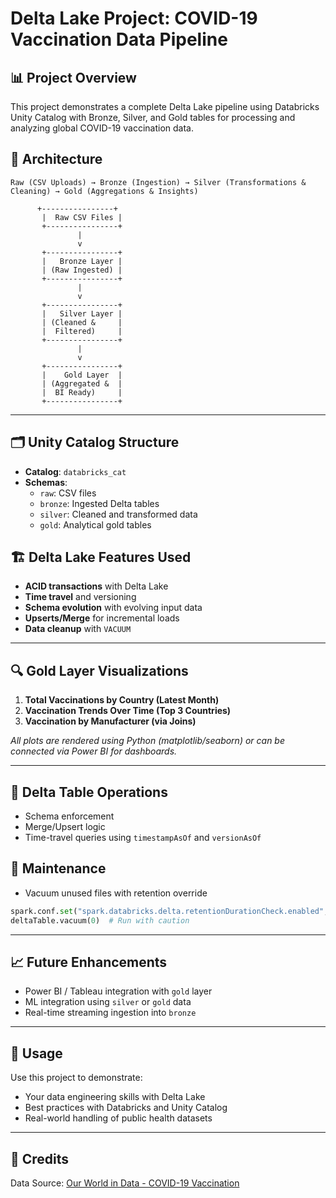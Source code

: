 
# Delta Lake Project: COVID-19 Vaccination Data Pipeline

## 📊 Project Overview
This project demonstrates a complete Delta Lake pipeline using Databricks Unity Catalog with Bronze, Silver, and Gold tables for processing and analyzing global COVID-19 vaccination data.

## 🧱 Architecture

```
Raw (CSV Uploads) → Bronze (Ingestion) → Silver (Transformations & Cleaning) → Gold (Aggregations & Insights)
```

          +----------------+
           |  Raw CSV Files |
           +----------------+
                   |
                   v
           +----------------+
           |   Bronze Layer |
           | (Raw Ingested) |
           +----------------+
                   |
                   v
           +----------------+
           |   Silver Layer |
           | (Cleaned &     |
           |  Filtered)     |
           +----------------+
                   |
                   v
           +----------------+
           |    Gold Layer  |
           | (Aggregated &  |
           |  BI Ready)     |
           +----------------+
---

## 🗂️ Unity Catalog Structure

- **Catalog**: `databricks_cat`
- **Schemas**:
  - `raw`: CSV files
  - `bronze`: Ingested Delta tables
  - `silver`: Cleaned and transformed data
  - `gold`: Analytical gold tables

## 🏗️ Delta Lake Features Used

- **ACID transactions** with Delta Lake
- **Time travel** and versioning
- **Schema evolution** with evolving input data
- **Upserts/Merge** for incremental loads
- **Data cleanup** with `VACUUM`

---

## 🔍 Gold Layer Visualizations

1. **Total Vaccinations by Country (Latest Month)**  
2. **Vaccination Trends Over Time (Top 3 Countries)**  
3. **Vaccination by Manufacturer (via Joins)**  

*All plots are rendered using Python (matplotlib/seaborn) or can be connected via Power BI for dashboards.*

---

## 🔁 Delta Table Operations

- Schema enforcement
- Merge/Upsert logic
- Time-travel queries using `timestampAsOf` and `versionAsOf`

## 🧹 Maintenance

- Vacuum unused files with retention override
```python
spark.conf.set("spark.databricks.delta.retentionDurationCheck.enabled", "false")
deltaTable.vacuum(0)  # Run with caution
```

---

## 📈 Future Enhancements

- Power BI / Tableau integration with `gold` layer
- ML integration using `silver` or `gold` data
- Real-time streaming ingestion into `bronze`

---

## 🚀 Usage

Use this project to demonstrate:
- Your data engineering skills with Delta Lake
- Best practices with Databricks and Unity Catalog
- Real-world handling of public health datasets

---

## 🧠 Credits

Data Source: [Our World in Data - COVID-19 Vaccination](https://ourworldindata.org/covid-vaccinations)
